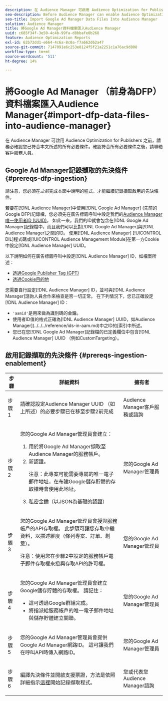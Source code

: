 ```yaml
---
description: 在 Audience Manager 可啟用 Audience Optimization for Publishers 之前，請務必確認您已符合本文所述的所有必要條件。確認符合所有必要條件之後，請聯絡客戶服務人員。
seo-description: Before Audience Manager can enable Audience Optimization for Publishers, you must ensure that all prerequisites outlined in this article are met. Contact Customer Care after checking off all prerequisites.
seo-title: Import Google Ad Manager Data Files Into Audience Manager
solution: Audience Manager
title: 將Google Ad Manager資料檔案匯入Audience Manager
uuid: c685f34f-3e50-4c4b-99fa-d8bbafe0b268
feature: Audience Optimization Reports
exl-id: 62b72dd1-e664-4c6a-8c0a-f7a662d62a47
source-git-commit: 7147091e6c253e8124f5f21a2251c1a76ac9d808
workflow-type: tm+mt
source-wordcount: '511'
ht-degree: 14%

---
```


# 將Google Ad Manager （前身為DFP）資料檔案匯入Audience Manager{#import-dfp-data-files-into-audience-manager}

在 Audience Manager 可啟用 Audience Optimization for Publishers 之前，請務必確認您已符合本文所述的所有必要條件。確認符合所有必要條件之後，請聯絡客戶服務人員。

## Google Ad Manager記錄擷取的先決條件 {#prereqs-dfp-ingestion}

請注意，您必須在&#x200B;*之前*&#x200B;完成本節中說明的程式，才能繼續記錄擷取啟用的先決條件。

若要在[!DNL Audience Manager]中使用[!DNL Google Ad Manager] (先前的Google DFP)記錄檔，您必須先在廣告標籤呼叫中設定我們的[Audience Manager唯一使用者ID (UUID)](../../../reference/ids-in-aam.md)。 如此一來，我們的ID就會包含在[!DNL Google Ad Manager]記錄檔中，而且我們可以比對[!DNL Google Ad Manager]與[!DNL Audience Manager]之間的ID。 使用[!DNL Audience Manager] [!UICONTROL DIL]程式碼或[!UICONTROL Audience Management Module]在第一方Cookie中設定[!DNL Audience Manager] UUID。

以下說明如何在廣告標籤呼叫中設定[!DNL Audience Manager] ID，如檔案所述：

* [透過Google Publisher Tag (GPT)](../../../integration/gpt-aam-destination/gpt-aam-modify-api.md)
* [透過Cookie目的地](../../../integration/gpt-aam-destination/gpt-aam-create-destination.md)

您需要自行設定[!DNL Audience Manager] ID，並可與[!DNL Audience Manager]諮詢人員合作來檢查是否一切正常。 在下列情況下，您已正確設定[!DNL Audience Manager] ID：

* `'aamid'`是用來做為識別碼的金鑰。
* 使用者ID值的格式正確為[!DNL Audience Manager] UUID，如Audience Manager](../../../reference/ids-in-aam.md)中之ID的[索引中所述。
* 您已在您[!DNL Google Ad Manager]記錄檔的已定義欄位中包含[!DNL Audience Manager] UUID （例如CustomTargeting）。

## 啟用記錄擷取的先決條件 {#prereqs-ingestion-enablement}

<table id="table_C980A9F9B0FB4157B4908A64768B1571"> 
 <thead> 
  <tr> 
   <th colname="col1" class="entry"> 步驟 </th> 
   <th colname="col2" class="entry"> 詳細資料 </th> 
   <th colname="col3" class="entry"> 擁有者 </th> 
  </tr> 
 </thead>
 <tbody> 
  <tr> 
   <td colname="col1"> <p>步驟 1 </p> </td> 
   <td colname="col2"> <p>請確認設定<span class="keyword">Audience Manager</span> UUID （如上所述）的必要步驟已在移至步驟2前完成 </p> </td> 
   <td colname="col3"> <p><span class="keyword">Audience Manager</span>客戶服務或諮詢 </p> </td> 
  </tr> 
  <tr> 
   <td colname="col1"> <p>步驟 2 </p> </td> 
   <td colname="col2"> <p>您的Google Ad Manager管理員會建立： </p> <p> 
     <ol id="ol_FCFA9B11CFF948A488DF9CB298FC04C4"> 
      <li id="li_BC946EDCC3324578AEB64EDDA55B5ACA">用於將Google Ad Manager擷取至<span class="keyword">Audience Manager</span>的服務帳戶。 </li> 
      <li id="li_6B2FC7D73A3246419E55C004E17ACA25">新認證。 <p>注意：此專案可能需要專屬的唯一電子郵件地址，在布建Google儲存貯體的存取權時會使用此地址。 </p> </li> 
      <li id="li_95444B9FD1B34659A9634814B262A681">私密金鑰（以JSON為基礎的認證） </li> 
     </ol> </p> </td> 
   <td colname="col3"> <p>您的Google Ad Manager管理員 </p> </td> 
  </tr> 
  <tr> 
   <td colname="col1"> <p>步驟 3 </p> </td> 
   <td colname="col2"> <p>您的Google Ad Manager管理員會授與服務帳戶的API存取權。 此步驟可讓您存取中繼資料，以描述維度（條列專案、訂單、創意）。 <p>注意：使用您在步驟2中設定的服務帳戶電子郵件存取權來授與存取API的許可權。 </p> </p> </td> 
   <td colname="col3"> <p>您的Google Ad Manager管理員 </p> </td> 
  </tr> 
  <tr> 
   <td colname="col1"> <p>步驟 4 </p> </td> 
   <td colname="col2"> <p>您的Google Ad Manager管理員會建立Google儲存貯體的存取權。 請記住： </p> <p> 
     <ul id="ul_3E8DCC73454243D998BD9024D0966A4E"> 
      <li id="li_3691DBD28006412288458175F75873C6">這可透過Google群組完成。 </li> 
      <li id="li_4774806B263245CEAAAB89BD2AA7F23F">將指派給服務帳戶的唯一電子郵件地址與儲存貯體建立關聯。 </li> 
     </ul> </p> </td> 
   <td colname="col3"> <p>您的Google Ad Manager管理員 </p> </td> 
  </tr> 
  <tr> 
   <td colname="col1"> <p>步驟 5 </p> </td> 
   <td colname="col2"> <p>您的Google Ad Manager管理員會提供Google Ad Manager網路ID。 這可讓我們在呼叫API時傳入網路ID。 </p> </td> 
   <td colname="col3"> <p>您的Google Ad Manager管理員 </p> </td> 
  </tr> 
  <tr> 
   <td colname="col1"> <p>步驟 6 </p> </td> 
   <td colname="col2"> <p>編譯先決條件並開啟支援票證，方法是依照詳細指示<a href="https://experienceleague.adobe.com/docs/customer-one/using/home.html">這裡</a>開始記錄擷取程式。 </p> </td> 
   <td colname="col3"> <p>您或代表您<span class="keyword">Audience Manager</span>諮詢 </p> </td> 
  </tr> 
 </tbody> 
</table>

